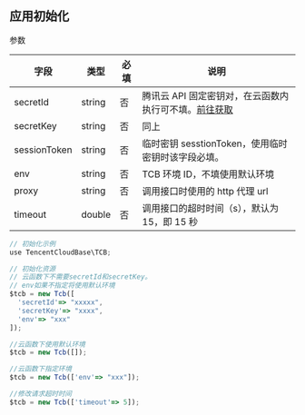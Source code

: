 ## 应用初始化

参数

| 字段      | 类型   | 必填 | 说明                                                                                                |
| --------- | ------ | ---- | --------------------------------------------------------------------------------------------------- |
| secretId  | string | 否   | 腾讯云 API 固定密钥对，在云函数内执行可不填。[前往获取](https://console.cloud.tencent.com/cam/capi) |
| secretKey | string | 否   | 同上                                                                                                |
| sessionToken | string | 否   | 临时密钥 sesstionToken，使用临时密钥时该字段必填。                                                  |
| env       | string | 否   | TCB 环境 ID，不填使用默认环境                                                                       |
| proxy     | string | 否   | 调用接口时使用的 http 代理 url                                                                      |
| timeout   | double | 否   | 调用接口的超时时间（s），默认为 15，即 15 秒                                                        |

```javascript
// 初始化示例
use TencentCloudBase\TCB;

// 初始化资源
// 云函数下不需要secretId和secretKey。
// env如果不指定将使用默认环境
$tcb = new Tcb([
  'secretId'=> "xxxxx",
  'secretKey'=> "xxxx",
  'env'=> "xxx"
]);

//云函数下使用默认环境
$tcb = new Tcb([]);

//云函数下指定环境
$tcb = new Tcb(['env'=> "xxx"]);

//修改请求超时时间
$tcb = new Tcb(['timeout'=> 5]);

```
